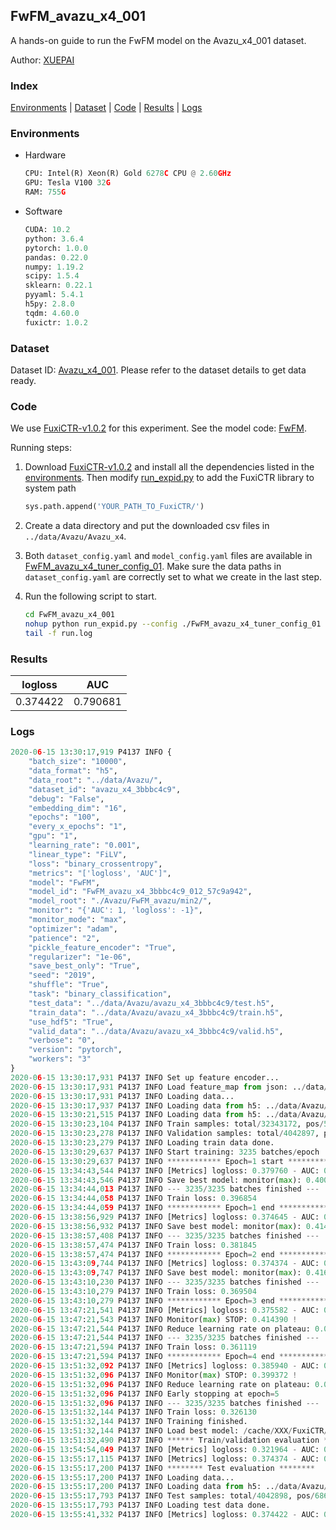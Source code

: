 ## FwFM_avazu_x4_001

A hands-on guide to run the FwFM model on the Avazu_x4_001 dataset.

Author: [XUEPAI](https://github.com/xue-pai)

### Index
[Environments](#Environments) | [Dataset](#Dataset) | [Code](#Code) | [Results](#Results) | [Logs](#Logs)

### Environments
+ Hardware

  ```python
  CPU: Intel(R) Xeon(R) Gold 6278C CPU @ 2.60GHz
  GPU: Tesla V100 32G
  RAM: 755G

  ```

+ Software

  ```python
  CUDA: 10.2
  python: 3.6.4
  pytorch: 1.0.0
  pandas: 0.22.0
  numpy: 1.19.2
  scipy: 1.5.4
  sklearn: 0.22.1
  pyyaml: 5.4.1
  h5py: 2.8.0
  tqdm: 4.60.0
  fuxictr: 1.0.2
  ```

### Dataset
Dataset ID: [Avazu_x4_001](https://github.com/openbenchmark/BARS/blob/master/ctr_prediction/datasets/Avazu/README.md#Avazu_x4_001). Please refer to the dataset details to get data ready.

### Code

We use [FuxiCTR-v1.0.2](https://github.com/xue-pai/FuxiCTR/tree/v1.0.2) for this experiment. See the model code: [FwFM](https://github.com/xue-pai/FuxiCTR/blob/v1.0.2/fuxictr/pytorch/models/FwFM.py).

Running steps:

1. Download [FuxiCTR-v1.0.2](https://github.com/xue-pai/FuxiCTR/archive/refs/tags/v1.0.2.zip) and install all the dependencies listed in the [environments](#environments). Then modify [run_expid.py](./run_expid.py#L5) to add the FuxiCTR library to system path
    
    ```python
    sys.path.append('YOUR_PATH_TO_FuxiCTR/')
    ```

2. Create a data directory and put the downloaded csv files in `../data/Avazu/Avazu_x4`.

3. Both `dataset_config.yaml` and `model_config.yaml` files are available in [FwFM_avazu_x4_tuner_config_01](./FwFM_avazu_x4_tuner_config_01). Make sure the data paths in `dataset_config.yaml` are correctly set to what we create in the last step.

4. Run the following script to start.

    ```bash
    cd FwFM_avazu_x4_001
    nohup python run_expid.py --config ./FwFM_avazu_x4_tuner_config_01 --expid FwFM_avazu_x4_012_3a5f1b67 --gpu 0 > run.log &
    tail -f run.log
    ```

### Results

| logloss | AUC  |
|:--------------------:|:--------------------:|
| 0.374422 | 0.790681  |


### Logs
```python
2020-06-15 13:30:17,919 P4137 INFO {
    "batch_size": "10000",
    "data_format": "h5",
    "data_root": "../data/Avazu/",
    "dataset_id": "avazu_x4_3bbbc4c9",
    "debug": "False",
    "embedding_dim": "16",
    "epochs": "100",
    "every_x_epochs": "1",
    "gpu": "1",
    "learning_rate": "0.001",
    "linear_type": "FiLV",
    "loss": "binary_crossentropy",
    "metrics": "['logloss', 'AUC']",
    "model": "FwFM",
    "model_id": "FwFM_avazu_x4_3bbbc4c9_012_57c9a942",
    "model_root": "./Avazu/FwFM_avazu/min2/",
    "monitor": "{'AUC': 1, 'logloss': -1}",
    "monitor_mode": "max",
    "optimizer": "adam",
    "patience": "2",
    "pickle_feature_encoder": "True",
    "regularizer": "1e-06",
    "save_best_only": "True",
    "seed": "2019",
    "shuffle": "True",
    "task": "binary_classification",
    "test_data": "../data/Avazu/avazu_x4_3bbbc4c9/test.h5",
    "train_data": "../data/Avazu/avazu_x4_3bbbc4c9/train.h5",
    "use_hdf5": "True",
    "valid_data": "../data/Avazu/avazu_x4_3bbbc4c9/valid.h5",
    "verbose": "0",
    "version": "pytorch",
    "workers": "3"
}
2020-06-15 13:30:17,931 P4137 INFO Set up feature encoder...
2020-06-15 13:30:17,931 P4137 INFO Load feature_map from json: ../data/Avazu/avazu_x4_3bbbc4c9/feature_map.json
2020-06-15 13:30:17,931 P4137 INFO Loading data...
2020-06-15 13:30:17,937 P4137 INFO Loading data from h5: ../data/Avazu/avazu_x4_3bbbc4c9/train.h5
2020-06-15 13:30:21,515 P4137 INFO Loading data from h5: ../data/Avazu/avazu_x4_3bbbc4c9/valid.h5
2020-06-15 13:30:23,104 P4137 INFO Train samples: total/32343172, pos/5492052, neg/26851120, ratio/16.98%
2020-06-15 13:30:23,278 P4137 INFO Validation samples: total/4042897, pos/686507, neg/3356390, ratio/16.98%
2020-06-15 13:30:23,279 P4137 INFO Loading train data done.
2020-06-15 13:30:29,637 P4137 INFO Start training: 3235 batches/epoch
2020-06-15 13:30:29,637 P4137 INFO ************ Epoch=1 start ************
2020-06-15 13:34:43,544 P4137 INFO [Metrics] logloss: 0.379760 - AUC: 0.780668
2020-06-15 13:34:43,546 P4137 INFO Save best model: monitor(max): 0.400908
2020-06-15 13:34:44,013 P4137 INFO --- 3235/3235 batches finished ---
2020-06-15 13:34:44,058 P4137 INFO Train loss: 0.396854
2020-06-15 13:34:44,059 P4137 INFO ************ Epoch=1 end ************
2020-06-15 13:38:56,929 P4137 INFO [Metrics] logloss: 0.374645 - AUC: 0.789315
2020-06-15 13:38:56,932 P4137 INFO Save best model: monitor(max): 0.414671
2020-06-15 13:38:57,408 P4137 INFO --- 3235/3235 batches finished ---
2020-06-15 13:38:57,474 P4137 INFO Train loss: 0.381845
2020-06-15 13:38:57,474 P4137 INFO ************ Epoch=2 end ************
2020-06-15 13:43:09,744 P4137 INFO [Metrics] logloss: 0.374374 - AUC: 0.790695
2020-06-15 13:43:09,747 P4137 INFO Save best model: monitor(max): 0.416321
2020-06-15 13:43:10,230 P4137 INFO --- 3235/3235 batches finished ---
2020-06-15 13:43:10,279 P4137 INFO Train loss: 0.369504
2020-06-15 13:43:10,279 P4137 INFO ************ Epoch=3 end ************
2020-06-15 13:47:21,541 P4137 INFO [Metrics] logloss: 0.375582 - AUC: 0.789973
2020-06-15 13:47:21,543 P4137 INFO Monitor(max) STOP: 0.414390 !
2020-06-15 13:47:21,544 P4137 INFO Reduce learning rate on plateau: 0.000100
2020-06-15 13:47:21,544 P4137 INFO --- 3235/3235 batches finished ---
2020-06-15 13:47:21,594 P4137 INFO Train loss: 0.361119
2020-06-15 13:47:21,594 P4137 INFO ************ Epoch=4 end ************
2020-06-15 13:51:32,092 P4137 INFO [Metrics] logloss: 0.385940 - AUC: 0.785312
2020-06-15 13:51:32,096 P4137 INFO Monitor(max) STOP: 0.399372 !
2020-06-15 13:51:32,096 P4137 INFO Reduce learning rate on plateau: 0.000010
2020-06-15 13:51:32,096 P4137 INFO Early stopping at epoch=5
2020-06-15 13:51:32,096 P4137 INFO --- 3235/3235 batches finished ---
2020-06-15 13:51:32,144 P4137 INFO Train loss: 0.326130
2020-06-15 13:51:32,144 P4137 INFO Training finished.
2020-06-15 13:51:32,144 P4137 INFO Load best model: /cache/XXX/FuxiCTR/benchmarks/Avazu/FwFM_avazu/min2/avazu_x4_3bbbc4c9/FwFM_avazu_x4_3bbbc4c9_012_57c9a942_model.ckpt
2020-06-15 13:51:32,490 P4137 INFO ****** Train/validation evaluation ******
2020-06-15 13:54:54,049 P4137 INFO [Metrics] logloss: 0.321964 - AUC: 0.863177
2020-06-15 13:55:17,115 P4137 INFO [Metrics] logloss: 0.374374 - AUC: 0.790695
2020-06-15 13:55:17,200 P4137 INFO ******** Test evaluation ********
2020-06-15 13:55:17,200 P4137 INFO Loading data...
2020-06-15 13:55:17,200 P4137 INFO Loading data from h5: ../data/Avazu/avazu_x4_3bbbc4c9/test.h5
2020-06-15 13:55:17,793 P4137 INFO Test samples: total/4042898, pos/686507, neg/3356391, ratio/16.98%
2020-06-15 13:55:17,793 P4137 INFO Loading test data done.
2020-06-15 13:55:41,332 P4137 INFO [Metrics] logloss: 0.374422 - AUC: 0.790681

```
